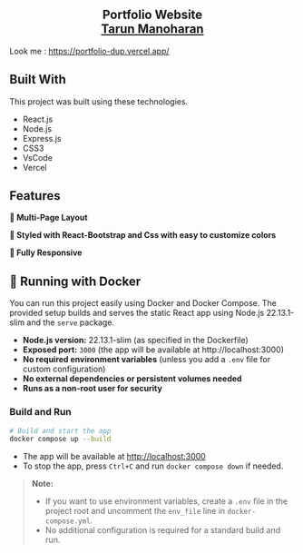 <h2 align="center">
  Portfolio Website<br/>
  <a href="https://portfolio-delta-eight-99.vercel.app/" target="_blank">Tarun Manoharan</a>
</h2>

Look me : https://portfolio-dup.vercel.app/
<br/>

## Built With
This project was built using these technologies.

- React.js
- Node.js
- Express.js
- CSS3
- VsCode
- Vercel

## Features

**📖 Multi-Page Layout**

**🎨 Styled with React-Bootstrap and Css with easy to customize colors**

**📱 Fully Responsive**


## 🚀 Running with Docker

You can run this project easily using Docker and Docker Compose. The provided setup builds and serves the static React app using Node.js 22.13.1-slim and the `serve` package.

- **Node.js version:** 22.13.1-slim (as specified in the Dockerfile)
- **Exposed port:** `3000` (the app will be available at http://localhost:3000)
- **No required environment variables** (unless you add a `.env` file for custom configuration)
- **No external dependencies or persistent volumes needed**
- **Runs as a non-root user for security**

### Build and Run

```bash
# Build and start the app
docker compose up --build
```

- The app will be available at [http://localhost:3000](http://localhost:3000)
- To stop the app, press `Ctrl+C` and run `docker compose down` if needed.

> **Note:**
> - If you want to use environment variables, create a `.env` file in the project root and uncomment the `env_file` line in `docker-compose.yml`.
> - No additional configuration is required for a standard build and run.
